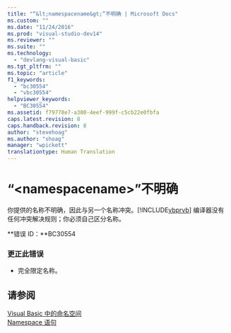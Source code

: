 ```yaml
---
title: "“&lt;namespacename&gt;”不明确 | Microsoft Docs"
ms.custom: ""
ms.date: "11/24/2016"
ms.prod: "visual-studio-dev14"
ms.reviewer: ""
ms.suite: ""
ms.technology: 
  - "devlang-visual-basic"
ms.tgt_pltfrm: ""
ms.topic: "article"
f1_keywords: 
  - "bc30554"
  - "vbc30554"
helpviewer_keywords: 
  - "BC30554"
ms.assetid: f79778e7-a300-4eef-999f-c5cb22e0fbfa
caps.latest.revision: 8
caps.handback.revision: 8
author: "stevehoag"
ms.author: "shoag"
manager: "wpickett"
translationtype: Human Translation
---
```

# “&lt;namespacename&gt;”不明确
你提供的名称不明确，因此与另一个名称冲突。[!INCLUDE[vbprvb](../../csharp/programming-guide/concepts/linq/includes/vbprvb_md.md)] 编译器没有任何冲突解决规则；你必须自己区分名称。  
  
 **错误 ID：**BC30554  
  
### 更正此错误  
  
-   完全限定名称。  
  
## 请参阅  
 [Visual Basic 中的命名空间](../../visual-basic/programming-guide/program-structure/namespaces.md)   
 [Namespace 语句](../../visual-basic/language-reference/statements/namespace-statement.md)